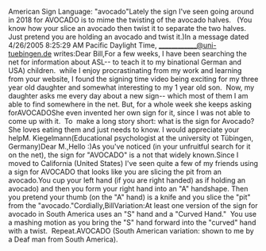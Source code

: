 American Sign Language: "avocado"Lately the sign I've seen going around in 2018 for AVOCADO is to mime the 
	twisting of the avocado halves.   (You know how your slice an 
	avocado then twist it to separate the two halves. Just pretend you are 
	holding an avocado and twist it.)In a message dated 4/26/2005 8:25:29 AM Pacific Daylight Time, 
	____________@uni-tuebingen.de writes:Dear Bill,For a few weeks, I have been searching the net for information about 
		ASL-- to teach it to my binational German and USA) children.  while I 
		enjoy procrastinating from my work and learning from your website, I 
		found the signing time video being exciting for my three year old 
		daughter and somewhat interesting to my 1 year old son.  Now, my 
		daughter asks me every day about a new sign-- which most of them I am 
		able to find somewhere in the net. But, for a whole week she keeps 
		asking forAVOCADOShe even invented her own sign for it, since I was not able to come up 
		with it.  To  make a long story short: what is the sign for Avocado?  
		She loves eating them and just needs to know.
		I would appreciate your helpM. Kiegelmann(Educational psychologist at the university ot Tübingen, Germany)Dear
		M.,Hello :)As you've noticed (in your unfruitful search for it on the net), the 
		sign for "AVOCADO" is a not that widely known.Since I moved to California (United States) I've seen quite a few of my 
		friends using a sign for AVOCADO that looks like you are slicing the pit 
		from an avocado.You cup your left hand (if you are right handed) as 
		if holding an avocado) and then you form your right hand into an "A" 
		handshape. Then you pretend your thumb (on the "A" hand) is a knife and 
		you slice the "pit" from the "avocado."Cordially,BillVariation:At least one version of the sign for avocado in South America uses an "S" hand and a "Curved Hand."  You use a 
		mashing motion as you bring the "S" hand forward into the "curved" hand 
		with a twist.  Repeat.AVOCADO (South American variation: shown to 
		me by a Deaf man from South America).